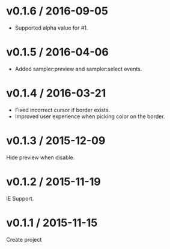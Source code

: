 # v0.1.6 / 2016-09-05

* Supported alpha value for #1.

# v0.1.5 / 2016-04-06

* Added sampler:preview and sampler:select events.

# v0.1.4 / 2016-03-21

* Fixed incorrect cursor if border exists.
* Improved user experience when picking color on the border. 

# v0.1.3 / 2015-12-09

Hide preview when disable.

# v0.1.2 / 2015-11-19

IE Support.

# v0.1.1 / 2015-11-15

Create project
